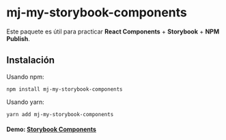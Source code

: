 # mj-my-storybook-components


Este paquete es útil para practicar **React Components** + **Storybook** + **NPM Publish**.


## Instalación

Usando npm:  
```
npm install mj-my-storybook-components
```

Usando yarn:  
```
yarn add mj-my-storybook-components
```


#### Demo: [Storybook Components](https://mjmed.github.io/sb-components/?path=/story/example-introduction--page)
